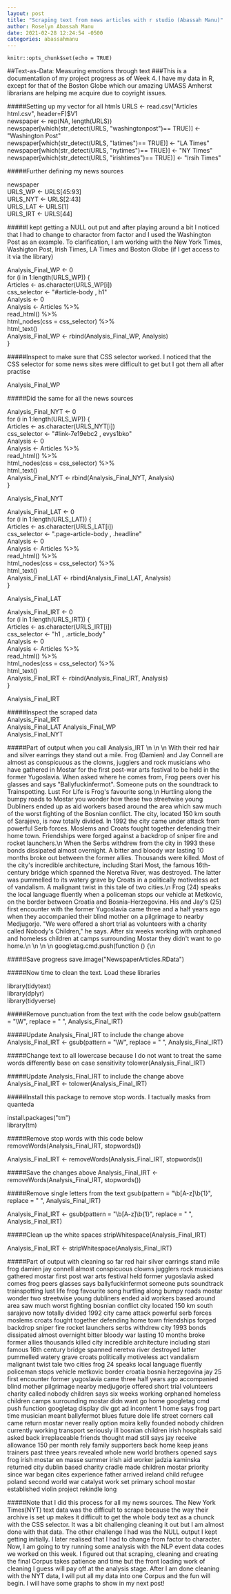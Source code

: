 ```yaml
---
layout: post
title: "Scraping text from news articles with r studio (Abassah Manu)"
author: Roselyn Abassah Manu
date: 2021-02-28 12:24:54 -0500
categories: abassahmanu
---
```



```{r setup, include=FALSE}
knitr::opts_chunk$set(echo = TRUE)
```

##Text-as-Data: Measuring emotions through text
###This is a documentation of my project progress as of Week 4. I have my data in R, except for that of the Boston Globe which our amazing UMASS Amherst librarians are helping me acquire due to coyright issues.

#####Setting up my vector for all htmls
URLS <- read.csv("Articles html.csv", header=F)$V1  
newspaper <- rep(NA, length(URLS))  
newspaper[which(str_detect(URLS, "washingtonpost")== TRUE)] <- "Washington Post"  
newspaper[which(str_detect(URLS, "latimes")== TRUE)] <- "LA Times"  
newspaper[which(str_detect(URLS, "nytimes")== TRUE)] <- "NY Times"  
newspaper[which(str_detect(URLS, "irishtimes")== TRUE)] <- "Irsih Times"  

#####Further defining my news sources 

newspaper  
URLS_WP <- URLS[45:93]    
URLS_NYT <- URLS[2:43]  
URLS_LAT <- URLS[1]  
URLS_IRT <- URLS[44]  

#####I kept getting a NULL out put and after playing around a bit I noticed that I had to change to charactor from factor and I used the Washington Post as an example. To clarification, I am working with the New York Times, Washigton Post, Irish Times, LA Times and Boston Globe (if I get access to it via the library)

Analysis_Final_WP <- 0  
for (i in 1:length(URLS_WP)) {  
  Articles <- as.character(URLS_WP[i])  
  css_selector <- "#article-body , h1"  
  Analysis <- 0  
  Analysis <- Articles %>%   
    read_html() %>%  
    html_nodes(css = css_selector) %>%  
    html_text()  
  Analysis_Final_WP <- rbind(Analysis_Final_WP, Analysis)  
}

#####Inspect to make sure that CSS selector worked. I noticed that the CSS selector for some news sites were difficult to get but I got them all after practise  

Analysis_Final_WP  

#####Did the same for all the news sources  


Analysis_Final_NYT <- 0  
for (i in 1:length(URLS_WP)) {  
  Articles <- as.character(URLS_NYT[i])  
  css_selector <- "#link-7e19ebc2 , evys1bko"  
  Analysis <- 0  
  Analysis <- Articles %>%   
    read_html() %>%  
    html_nodes(css = css_selector) %>%  
    html_text()  
  Analysis_Final_NYT <- rbind(Analysis_Final_NYT, Analysis)  
}  

Analysis_Final_NYT  



Analysis_Final_LAT <- 0  
for (i in 1:length(URLS_LAT)) {  
  Articles <- as.character(URLS_LAT[i])  
  css_selector <- ".page-article-body , .headline"  
  Analysis <- 0  
  Analysis <- Articles %>%   
    read_html() %>%  
    html_nodes(css = css_selector) %>%  
    html_text()  
  Analysis_Final_LAT <- rbind(Analysis_Final_LAT, Analysis)  
}  

Analysis_Final_LAT  


Analysis_Final_IRT <- 0  
for (i in 1:length(URLS_IRT)) {  
  Articles <- as.character(URLS_IRT[i])  
  css_selector <- "h1 , .article_body"  
  Analysis <- 0  
  Analysis <- Articles %>%   
    read_html() %>%  
    html_nodes(css = css_selector) %>%  
    html_text()  
  Analysis_Final_IRT <- rbind(Analysis_Final_IRT, Analysis)  
}  

Analysis_Final_IRT  

#####Inspect the scraped data  
Analysis_Final_IRT  
Analysis_Final_LAT 
Analysis_Final_WP  
Analysis_Final_NYT  

#####Part of output when you call Analysis_IRT
\n         \n        \n                                        With their red hair and silver earrings they stand out a mile. Frog (Damien) and Jay Connell are almost as conspicuous as the clowns, jugglers and rock musicians who have gathered in Mostar for the first post-war arts festival to be held in the former Yugoslavia. When asked where he comes from, Frog peers over his glasses and says \"Ballyfuckinfermot\". Someone puts on the soundtrack to Trainspotting. Lust For Life is Frog's favourite song.\n                                                        Hurtling along the bumpy roads to Mostar you wonder how these two streetwise young Dubliners ended up as aid workers based around the area which saw much of the worst fighting of the Bosnian conflict. The city, located 150 km south of Sarajevo, is now totally divided. In 1992 the city came under attack from powerful Serb forces. Moslems and Croats fought together defending their home town. Friendships were forged against a backdrop of sniper fire and rocket launchers.\n                                                        When the Serbs withdrew from the city in 1993 these bonds dissipated almost overnight. A bitter and bloody war lasting 10 months broke out between the former allies. Thousands were killed. Most of the city's incredible architecture, including Stari Most, the famous 16th-century bridge which spanned the Neretva River, was destroyed. The latter was pummelled to its watery grave by Croats in a politically motiveless act of vandalism. A malignant twist in this tale of two cities.\n                                                        Frog (24) speaks the local language fluently when a policeman stops our vehicle at Metkovic, on the border between Croatia and Bosnia-Herzegovina. His and Jay's (25) first encounter with the former Yugoslavia came three and a half years ago when they accompanied their blind mother on a pilgrimage to nearby Medjugorje. \"We were offered a short trial as volunteers with a charity called Nobody's Children,\" he says. After six weeks working with orphaned and homeless children at camps surrounding Mostar they didn't want to go home.\n                        \n                \n                    \n                        googletag.cmd.push(function () {\n


#####Save progress
save.image("NewspaperArticles.RData")  


#####Now time to clean the text. Load these libraries 

library(tidytext)  
library(dplyr)  
library(tidyverse)  

 
#####Remove punctuation from the text with the code below
gsub(pattern = "\\W", replace = " ", Analysis_Final_IRT)

#####Update Analysis_Final_IRT to include the change above
Analysis_Final_IRT <- gsub(pattern = "\\W", replace = " ", Analysis_Final_IRT)

#####Change text to all lowercase because I do not want to treat the same words differently base on case sensitivity
tolower(Analysis_Final_IRT)

#####Update Analysis_Final_IRT to include the change above
Analysis_Final_IRT <- tolower(Analysis_Final_IRT)

#####Install this package to remove stop words. I tactually masks from quanteda

install.packages("tm")  
library(tm)  

#####Remove stop words with this code below
removeWords(Analysis_Final_IRT, stopwords())

Analysis_Final_IRT <- removeWords(Analysis_Final_IRT, stopwords())

#####Save the changes above
Analysis_Final_IRT <- removeWords(Analysis_Final_IRT, stopwords())

#####Remove single letters from the text
gsub(pattern = "\\b[A-z]\\b{1}", replace = " ", Analysis_Final_IRT)  

Analysis_Final_IRT <- gsub(pattern = "\\b[A-z]\\b{1}", replace = " ", Analysis_Final_IRT)  

#####Clean up the white spaces
stripWhitespace(Analysis_Final_IRT)  

Analysis_Final_IRT <- stripWhitespace(Analysis_Final_IRT)  

#####Part of output with cleaning so far
red hair silver earrings stand mile frog damien jay connell almost conspicuous clowns jugglers rock musicians gathered mostar first post war arts festival held former yugoslavia asked comes frog peers glasses says ballyfuckinfermot someone puts soundtrack trainspotting lust life frog favourite song hurtling along bumpy roads mostar wonder two streetwise young dubliners ended aid workers based around area saw much worst fighting bosnian conflict city located 150 km south sarajevo now totally divided 1992 city came attack powerful serb forces moslems croats fought together defending home town friendships forged backdrop sniper fire rocket launchers serbs withdrew city 1993 bonds dissipated almost overnight bitter bloody war lasting 10 months broke former allies thousands killed city incredible architecture including stari famous 16th century bridge spanned neretva river destroyed latter pummelled watery grave croats politically motiveless act vandalism malignant twist tale two cities frog 24 speaks local language fluently policeman stops vehicle metkovic border croatia bosnia herzegovina jay 25 first encounter former yugoslavia came three half years ago accompanied blind mother pilgrimage nearby medjugorje offered short trial volunteers charity called nobody children says six weeks working orphaned homeless children camps surrounding mostar didn want go home googletag cmd push function googletag display div gpt ad incontent 1 home says frog part time musician meant ballyfermot blues future dole life street corners call came return mostar never really option moira kelly founded nobody children currently working transport seriously ill bosnian children irish hospitals said asked back irreplaceable friends thought mad still says jay receive allowance 150 per month rely family supporters back home keep jeans trainers past three years revealed whole new world brothers opened says frog irish mostar en masse summer irish aid worker jadzia kaminska returned city dublin based charity cradle made children mostar priority since war began cites experience father arrived ireland child refugee poland second world war catalyst work set primary school mostar established violin project rekindle long




#####Note that I did this process for all my news sources. The New York Times(NYT) text data was the difficult to scrape because the way their archive is set up makes it difficult to get the whole body text as a chunck with the CSS selector. It was a bit challenging cleaning it out but I am almost done with that data. The other challenge I had was the NULL output I kept getting initially. I later realised that I had to change from factor to character. Now, I am going to try running some analysis with the NLP event data codes we worked on this week. I figured out that scraping, cleaning and creating the final Corpus takes patience and time but the front loading work of cleaning I guess will pay off at the analysis stage. After I am done cleaning with the NYT data, I will put all my data into one Corpus and the fun will begin. I will have some graphs to show in my next post!






